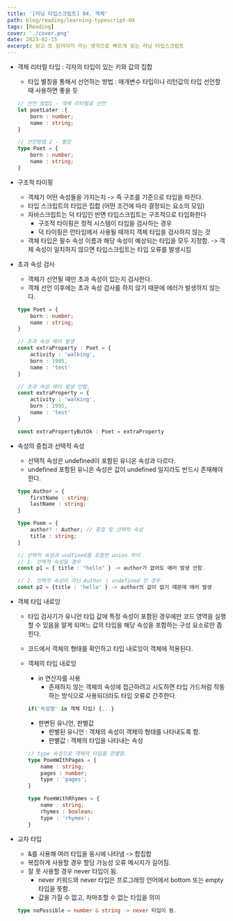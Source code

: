 ```yaml
---
title: '[러닝 타입스크립트] 04. 객체'
path: blog/reading/learning-typescript-04
tags: [Reading]
cover: './cover.png'
date: 2023-02-15
excerpt: 읽고 또 읽어야지 라는 생각으로 빠르게 읽는 러닝 타입스크립트
---
```


* 객체 리터럴 타입 : 각자의 타입이 있는 키와 값의 집합
	* 타입 별칭을 통해서 선언하는 방법 : 매개변수 타입이나 리턴값의 타입 선언할 때 사용하면 좋을 듯

	```ts
	// 선언 방법1 - 객체 리터럴로 선언
	let poetLater :{
		born : number;
		name : string;
	}

	// 선언방법 2 - 별칭 
	type Poet = {
		born : number;
		name : string;
	}
	```

* 구조적 타이핑
	* 객체가 어떤 속성들을 가지는지 -> 즉 구조를 기준으로 타입을 따진다.
	* 타입 스크립트의 타입은 집합 (어떤 조건에 따라 결정되는 요소의 모임)
	* 자바스크립트는 덕 타입인 반면 타입스크립트는 구조적으로 타입화한다
		* 구조적 타이핑은 정적 시스템이 타입을 검사하는 경우 
		* 덕 타이핑은 런타임에서 사용될 때까지 객체 타입을 검사하지 않는 것
	* 객체 타입은 필수 속성 이름과 해당 속성이 예상되는 타입을 모두 지정함. -> 객체 속성이 일치하지 않으면 타입스크립트는 타입 오류를 발생시킴
* 초과 속성 검사 
	* 객체가 선언될 때만 초과 속성이 있는지 검사한다. 
	* 객체 선언 이후에는 초과 속성 검사를 하지 않기 때문에 에러가 발생하지 않는다.

	```ts
	type Poet = {
		born : number;
		name : string;
	}	

	// 초과 속성 에러 발생 
	const extraProperty : Poet = {
		activity : 'walking',
		born : 1995,
		name : 'test'
	}

	// 초과 속성 에러 발생 안함.
	const extraProperty = {
		activity : 'walking',
		born : 1995,
		name : 'test'
	}

	const extraPropertyButOk : Poet = extraProperty
	```
	
* 속성의 중첩과 선택적 속성
	* 선택적 속성은 undefined이 포함된 유니온 속성과 다르다.
	* undefined 포함된 유니온 속성은 값이 undefined 일지라도 반드시 존재해야 한다. 
	
	```ts
	type Author = {
		firstName : string;
		lastName : string;
	}

	type Poem = {
		author? : Author; // 중첩 및 선택적 속성 
		title : string;
	}

	// 선택적 속성과 undfined를 포함한 union 차이
	// 1. 선택적 속성일 경우 
	const p1 = { title : "hello" } -> author가 없어도 에러 발생 안함.

	// 2. 선택적 속성이 아닌 Author | undefined 인 경우 
	const p2 = {title : 'hello' } -> author의 값이 없기 때문에 에러 발생
	```

* 객체 타입 내로잉 
	* 타입 검사기가 유니언 타입 값에 특정 속성이 포함된 경우에만 코드 영역을 실행할 수 있음을 알게 되며느 값의 타입을 해당 속성을 포함하는 구성 요소로만 좁힌다. 
	* 코드에서 객체의 형태를 확인하고 타입 내로잉이 객체에 적용된다. 
	* 객체의 타입 내로잉 
		* in 연산자를 사용 
			* 존재하지 않는 객체의 속성에 접근하려고 시도하면 타입 가드처럼 작동하는 방식으로 사용되더라도 타입 오류로 간주한다.
		```js
		if('속성명' in 객체 타입) {...}
		```

		* 판변된 유니언, 판별값
			* 판별된 유니언 : 객체의 속성이 객체의 형태를 나타내도록 함.
			* 판별값 : 객체의 타입을 나타내는 속성 
		```ts
		// type 속성으로 객체의 타입을 판별함.
		type PoemWIthPages = {
			name : string;
			pages : number;
			type : 'pages';
		}

		type PoemWithRhymes = {
			name : string;
			rhymes : boolean;
			type : 'rhymes';
		}
		```

* 교차 타입 
	* &를 사용해 여러 타입을 동시에 나타냄 -> 합집합
	* 복잡하게 사용할 경우 할당 가능성 오류 메시지가 길어짐.
	* 잘 못 사용할 경우 never 타입이 됨.
		* never 키워드와 never 타입은 프로그래밍 언어에서 bottom 또는 empty 타입을 뜻함.
		* 값을 가질 수 없고, 차마조할 수 없는 타입을 의미
	```ts
	type noPossible = number & string -> never 타입이 됨.	
	```